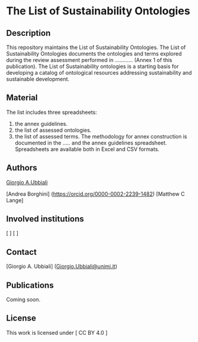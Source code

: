 # The List of Sustainability Ontologies

## Description

This repository maintains the List of Sustainability Ontologies.  The List of Sustainability Ontologies documents the ontologies and terms explored during the review assessment performed in ………… (Annex 1 of this publication).
The List of Sustainability ontologies is a starting basis for developing a catalog of ontological resources addressing sustainability and sustainable development.

## Material

The list includes three spreadsheets: 
1) the annex guidelines.
2) the list of assessed ontologies.
3) the list of assessed terms. 
The methodology for annex construction is documented in the ….. and the annex guidelines spreadsheet.
Spreadsheets are available both in Excel and CSV formats.

## Authors
[Giorgio A.Ubbiali](https://orcid.org/0000-0001-7872-1770)


[Andrea Borghini] (https://orcid.org/0000-0002-2239-1482)
[Matthew C Lange] 

## Involved institutions

[ ] 
[ ] 

## Contact

[Giorgio A. Ubbiali] (Giorgio.Ubbiali@unimi.it)

## Publications

Coming soon.

## License
This work is licensed under [ CC BY 4.0  ]
